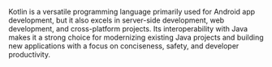 Kotlin is a versatile programming language primarily used for Android app development, but it also excels in server-side development, web development, and cross-platform projects. Its interoperability with Java makes it a strong choice for modernizing existing Java projects and building new applications with a focus on conciseness, safety, and developer productivity. 
